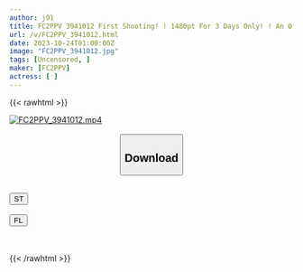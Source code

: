 ```yaml
---
author: j91
title: FC2PPV 3941012 First Shooting! ! 1480pt For 3 Days Only! ! An Office Lady Who Has A Secret Part-Time Job That She Can Never Tell Her Co-Workers Is Caught Red-Handed, Exploited Her Weakness, And Ejaculates In Her Mouth And Cums Twice In A Row! !
url: /v/FC2PPV_3941012.html
date: 2023-10-24T01:00:00Z
image: "FC2PPV_3941012.jpg"
tags: [Uncensored, ]
maker: [FC2PPV]
actress: [ ]
---
```



{{< rawhtml >}}

<div class="video" data-videoid="OxgaoeLbPvtZV06">
    <a href="javascript:;">
        <img src="https://my.j91.asia/v/FC2PPV_3941012.jpg" width="WIDTH" height="HEIGHT" alt="FC2PPV_3941012.mp4" loading="lazy">
    </a>
</div>

<script type="text/javascript" src="https://j91.asia/asset/on-demand-st.js"></script>

<br>
  <link rel="stylesheet" href="https://j91.asia/asset/bs5.css">
  
  <center>
  <button class="btn btn-primary" type="button" data-bs-toggle="collapse" data-bs-target=".multi-collapse" aria-expanded="false" aria-controls="multiCollapseExample1 multiCollapseExample2"><h2>Download</h2></button></center>
</p>
<div class="row">
  <div class="col">
    <div class="collapse multi-collapse" id="multiCollapseExample1">
      <div class="card card-body">
	      	      <br>
<div class="buttons">  
<a href="https://streamtape.to/v/OxgaoeLbPvtZV06"><button class="btn-hover color-3"><i class="fa fa-download"></i> ST</button></a></div>
    </div>
  </div>
</div>
  <div class="col">
    <div class="collapse multi-collapse" id="multiCollapseExample2">
      <div class="card card-body">
	      <br>
<div class="buttons">
    <a href="https://filelions.online/f/2sy8tm6v1nao"><button class="btn-hover color-9"><i class="fa fa-download"></i> FL</button></a></div>
<br><br>
      </div>
    </div>
  </div>
</div>

{{< /rawhtml >}}
